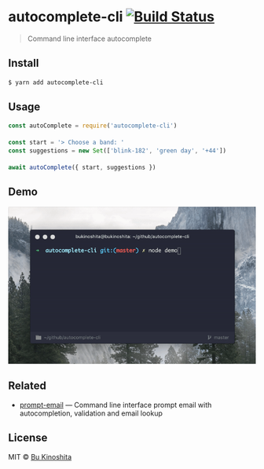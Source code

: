 # autocomplete-cli [![Build Status](https://travis-ci.org/bukinoshita/autocomplete-cli.svg?branch=master)](https://travis-ci.org/bukinoshita/autocomplete-cli)

> Command line interface autocomplete


## Install

```bash
$ yarn add autocomplete-cli
```


## Usage

```js
const autoComplete = require('autocomplete-cli')

const start = '> Choose a band: '
const suggestions = new Set(['blink-182', 'green day', '+44'])

await autoComplete({ start, suggestions })
```


## Demo

<img src="demo.gif"/>


## Related

- [prompt-email](https://github.com/bukinoshita/prompt-email) — Command line interface prompt email with autocompletion, validation and email lookup


## License

MIT © [Bu Kinoshita](https://bukinoshita.io)
